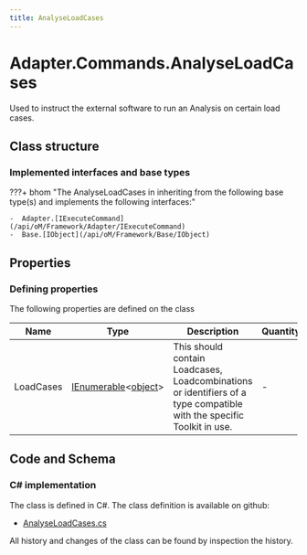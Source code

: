 ```yaml
---
title: AnalyseLoadCases
---
```


# Adapter.Commands.AnalyseLoadCases

Used to instruct the external software to run an Analysis on certain load cases.

## Class structure

### Implemented interfaces and base types

???+ bhom "The AnalyseLoadCases in inheriting from the following base type(s) and implements the following interfaces:"

    -  Adapter.[IExecuteCommand](/api/oM/Framework/Adapter/IExecuteCommand)
    -  Base.[IObject](/api/oM/Framework/Base/IObject)


## Properties



### Defining properties

The following properties are defined on the class

| Name             | Type             | Description      | Quantity         |
|------------------|------------------|------------------|------------------|
| LoadCases | [IEnumerable](https://learn.microsoft.com/en-us/dotnet/api/System.Collections.Generic.IEnumerable-1?view=netstandard-2.0)&lt;[object](https://learn.microsoft.com/en-us/dotnet/api/System.Object?view=netstandard-2.0)&gt; | This should contain Loadcases, Loadcombinations or identifiers of a type compatible with the specific Toolkit in use. | - |


## Code and Schema

### C# implementation

The class is defined in C#. The class definition is available on github:

- [AnalyseLoadCases.cs](https://github.com/BHoM/BHoM_Adapter/blob/develop/Adapter_oM/ExecuteCommands/AnalyseLoadCases.cs)

All history and changes of the class can be found by inspection the history.
